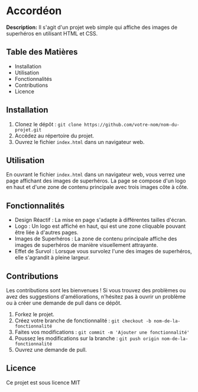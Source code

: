 # Accordéon

**Description:** Il s'agit d'un projet web simple qui affiche des images de superhéros en utilisant HTML et CSS.

## Table des Matières

-   Installation
-   Utilisation
-   Fonctionnalités
-   Contributions
-   Licence

## Installation

1.  Clonez le dépôt : `git clone https://github.com/votre-nom/nom-du-projet.git`
2.  Accédez au répertoire du projet.
3.  Ouvrez le fichier `index.html` dans un navigateur web.

## Utilisation

En ouvrant le fichier `index.html` dans un navigateur web, vous verrez une page affichant des images de superhéros. La page se compose d'un logo en haut et d'une zone de contenu principale avec trois images côte à côte.

## Fonctionnalités

-   Design Réactif : La mise en page s'adapte à différentes tailles d'écran.
-   Logo : Un logo est affiché en haut, qui est une zone cliquable pouvant être liée à d'autres pages.
-   Images de Superhéros : La zone de contenu principale affiche des images de superhéros de manière visuellement attrayante.
-   Effet de Survol : Lorsque vous survolez l'une des images de superhéros, elle s'agrandit à pleine largeur.

## Contributions

Les contributions sont les bienvenues ! Si vous trouvez des problèmes ou avez des suggestions d'améliorations, n'hésitez pas à ouvrir un problème ou à créer une demande de pull dans ce dépôt.

1.  Forkez le projet.
2.  Créez votre branche de fonctionnalité : `git checkout -b nom-de-la-fonctionnalité`
3.  Faites vos modifications : `git commit -m 'Ajouter une fonctionnalité'`
4.  Poussez les modifications sur la branche : `git push origin nom-de-la-fonctionnalité`
5.  Ouvrez une demande de pull.

## Licence

Ce projet est sous licence MIT
